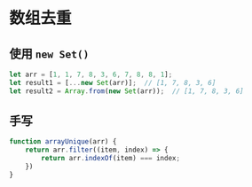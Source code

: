 # 数组去重

## 使用 `new Set()`

```js
let arr = [1, 1, 7, 8, 3, 6, 7, 8, 8, 1];
let result1 = [...new Set(arr)];  // [1, 7, 8, 3, 6]
let result2 = Array.from(new Set(arr));  // [1, 7, 8, 3, 6]
```

## 手写

```js
function arrayUnique(arr) {
    return arr.filter((item, index) => {
        return arr.indexOf(item) === index;
    })
}
```
